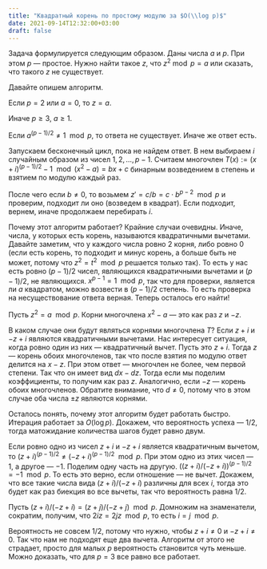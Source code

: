 ```yaml
---
title: "Квадратный корень по простому модулю за $O(\\log p)$"
date: 2021-09-14T12:32:00+03:00
draft: false
---
```


Задача формулируется следующим образом.
Даны числа $a$ и $p$. При этом $p$ — простое. Нужно найти такое $z$, что $z^2 \bmod p = a$ или сказать, что такого $z$ не существует.

Давайте опишем алгоритм.

Если $p = 2$ или $a = 0$, то $z = a$.

Иначе $p \ge 3$, $a \ge 1$.

Если $a^{(p-1)/2} \neq 1 \mod p$,  то ответа не существует. Иначе же ответ есть.

Запускаем бесконечный цикл, пока не найдем ответ. В нем выбираем $i$ случайным образом из чисел $1, 2, \ldots, p - 1$. Считаем многочлен $T(x)  := (x+i)^{(p-1)/2} - 1 \mod (x^2 - a) = bx + c$ бинарным возведением в степень и взятием по модулю каждый раз.

После чего если $b \neq 0$, то возьмем $z' = c/b = c \cdot b^{p - 2} \mod p$ и проверим, подходит ли оно (возведем в квадрат). Если подходит, вернем, иначе продолжаем перебирать $i$.

Почему этот алгоритм работает?
Крайние случаи очевидны. Иначе, числа, у которых есть корень, называются квадратичными вычетами. Давайте заметим, что у каждого числа ровно $2$ корня, либо ровно $0$ (если есть корень, то подходит и минус корень, а больше быть не может, потому что $z^2 = t^2 \mod p$ решается только так). То есть у нас есть ровно $(p-1)/2$ чисел, являющихся квадратичными вычетами и $(p-1)/2$, не являющихся.
$x^{p-1} = 1 \mod p$, так что для проверки, является ли $a$ квадратом, можно возвести в $(p-1)/2$ степень. То есть проверка на несуществование ответа верная. Теперь осталось его найти!

Пусть $z^2 = a \mod p$.
Корни многочлена $x^2 - a$ — это как раз $z$ и $-z$.

В каком случае они будут являться корнями многочлена $T$? Если $z + i$ и $-z + i$ являются квадратичными вычетами. Нас интересует ситуация, когда ровно один из них — квадратичный вычет. Пусть это $z + i$. Тогда $z$ — корень обоих многочленов, так что после взятия по модулю ответ делится на $x - z$. При этом ответ — многочлен не более, чем первой степени. Так что он имеет вид $dx - dz$. Тогда если мы поделим коэффициенты, то получим как раз $z$. Аналогично, если $-z$ — корень обоих многочленов. Обратите внимание, что $d \neq 0$, потому что в этом случае оба числа $\pm z$ являются корнями.

Осталось понять, почему этот алгоритм будет работать быстро. Итерация работает за $O(\log p)$. Докажем, что вероятность успеха — $1/2$, тогда матожидание количества шагов будет равно двум.

Если ровно одно из чисел $z + i$ и $-z + i$ является квадратичным вычетом, то $(z + i)^{(p-1)/2} \neq (-z + i)^{(p-1)/2} \mod p$. При этом одно из этих чисел — $1$, а другое — $-1$.
Поделим одну часть на другую. $((z+i)/(-z+i))^{(p-1)/2} = -1 \mod p$. То есть это верно, если отношение — не вычет. Докажем, что все такие числа вида $(z+i)/(-z+i)$ различны для всех $i$, тогда это будет как раз биекция во все вычеты, так что вероятность равна $1/2$.

Пусть $(z +i)/(-z+i) = (z+j)/(-z+j) \mod p$. Домножим на знаменатели, сократим, получим, что $2iz = 2jz \mod p$, то есть $i = j \mod p$.

Вероятность не совсем $1/2$, потому что нужно, чтобы $z + i \neq 0$ и $-z + i \neq 0$. Так что нам не подходят еще два вычета. Алгоритм от этого не страдает, просто для малых $p$ вероятность становится чуть меньше. Можно доказать, что для $p = 3$ все равно все работает.

